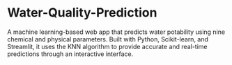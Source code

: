 # Water-Quality-Prediction
A machine learning-based web app that predicts water potability using nine chemical and physical parameters. Built with Python, Scikit-learn, and Streamlit, it uses the KNN algorithm to provide accurate and real-time predictions through an interactive interface.
